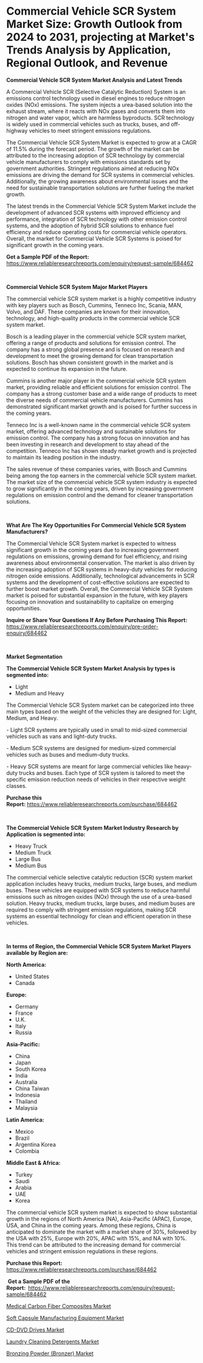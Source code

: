 <p><h1>Commercial Vehicle SCR System Market Size: Growth Outlook from 2024 to 2031, projecting at Market's Trends Analysis by Application, Regional Outlook, and Revenue</h1></p><p><strong>Commercial Vehicle SCR System Market Analysis and Latest Trends</strong></p>
<p><p>A Commercial Vehicle SCR (Selective Catalytic Reduction) System is an emissions control technology used in diesel engines to reduce nitrogen oxides (NOx) emissions. The system injects a urea-based solution into the exhaust stream, where it reacts with NOx gases and converts them into nitrogen and water vapor, which are harmless byproducts. SCR technology is widely used in commercial vehicles such as trucks, buses, and off-highway vehicles to meet stringent emissions regulations.</p><p>The Commercial Vehicle SCR System Market is expected to grow at a CAGR of 11.5% during the forecast period. The growth of the market can be attributed to the increasing adoption of SCR technology by commercial vehicle manufacturers to comply with emissions standards set by government authorities. Stringent regulations aimed at reducing NOx emissions are driving the demand for SCR systems in commercial vehicles. Additionally, the growing awareness about environmental issues and the need for sustainable transportation solutions are further fueling the market growth.</p><p>The latest trends in the Commercial Vehicle SCR System Market include the development of advanced SCR systems with improved efficiency and performance, integration of SCR technology with other emission control systems, and the adoption of hybrid SCR solutions to enhance fuel efficiency and reduce operating costs for commercial vehicle operators. Overall, the market for Commercial Vehicle SCR Systems is poised for significant growth in the coming years.</p></p>
<p><strong>Get a Sample PDF of the Report:&nbsp;</strong> <a href="https://www.reliableresearchreports.com/enquiry/request-sample/684462">https://www.reliableresearchreports.com/enquiry/request-sample/684462</a></p>
<p>&nbsp;</p>
<p><strong>Commercial Vehicle SCR System Major Market Players</strong></p>
<p><p>The commercial vehicle SCR system market is a highly competitive industry with key players such as Bosch, Cummins, Tenneco Inc, Scania, MAN, Volvo, and DAF. These companies are known for their innovation, technology, and high-quality products in the commercial vehicle SCR system market.</p><p>Bosch is a leading player in the commercial vehicle SCR system market, offering a range of products and solutions for emission control. The company has a strong global presence and is focused on research and development to meet the growing demand for clean transportation solutions. Bosch has shown consistent growth in the market and is expected to continue its expansion in the future.</p><p>Cummins is another major player in the commercial vehicle SCR system market, providing reliable and efficient solutions for emission control. The company has a strong customer base and a wide range of products to meet the diverse needs of commercial vehicle manufacturers. Cummins has demonstrated significant market growth and is poised for further success in the coming years.</p><p>Tenneco Inc is a well-known name in the commercial vehicle SCR system market, offering advanced technology and sustainable solutions for emission control. The company has a strong focus on innovation and has been investing in research and development to stay ahead of the competition. Tenneco Inc has shown steady market growth and is projected to maintain its leading position in the industry.</p><p>The sales revenue of these companies varies, with Bosch and Cummins being among the top earners in the commercial vehicle SCR system market. The market size of the commercial vehicle SCR system industry is expected to grow significantly in the coming years, driven by increasing government regulations on emission control and the demand for cleaner transportation solutions.</p></p>
<p>&nbsp;</p>
<p><strong>What Are The Key Opportunities For Commercial Vehicle SCR System Manufacturers?</strong></p>
<p><p>The Commercial Vehicle SCR System market is expected to witness significant growth in the coming years due to increasing government regulations on emissions, growing demand for fuel efficiency, and rising awareness about environmental conservation. The market is also driven by the increasing adoption of SCR systems in heavy-duty vehicles for reducing nitrogen oxide emissions. Additionally, technological advancements in SCR systems and the development of cost-effective solutions are expected to further boost market growth. Overall, the Commercial Vehicle SCR System market is poised for substantial expansion in the future, with key players focusing on innovation and sustainability to capitalize on emerging opportunities.</p></p>
<p><strong>Inquire or Share Your Questions If Any Before Purchasing This Report:</strong> <a href="https://www.reliableresearchreports.com/enquiry/pre-order-enquiry/684462">https://www.reliableresearchreports.com/enquiry/pre-order-enquiry/684462</a></p>
<p>&nbsp;</p>
<p><strong>Market Segmentation</strong></p>
<p><strong>The Commercial Vehicle SCR System Market Analysis by types is segmented into:</strong></p>
<p><ul><li>Light</li><li>Medium and Heavy</li></ul></p>
<p><p>The Commercial Vehicle SCR System market can be categorized into three main types based on the weight of the vehicles they are designed for: Light, Medium, and Heavy. </p><p>- Light SCR systems are typically used in small to mid-sized commercial vehicles such as vans and light-duty trucks.</p><p>- Medium SCR systems are designed for medium-sized commercial vehicles such as buses and medium-duty trucks.</p><p>- Heavy SCR systems are meant for large commercial vehicles like heavy-duty trucks and buses. Each type of SCR system is tailored to meet the specific emission reduction needs of vehicles in their respective weight classes.</p></p>
<p><strong>Purchase this Report:&nbsp;</strong><a href="https://www.reliableresearchreports.com/purchase/684462">https://www.reliableresearchreports.com/purchase/684462</a></p>
<p>&nbsp;</p>
<p><strong>The Commercial Vehicle SCR System Market Industry Research by Application is segmented into:</strong></p>
<p><ul><li>Heavy Truck</li><li>Medium Truck</li><li>Large Bus</li><li>Medium Bus</li></ul></p>
<p><p>The commercial vehicle selective catalytic reduction (SCR) system market application includes heavy trucks, medium trucks, large buses, and medium buses. These vehicles are equipped with SCR systems to reduce harmful emissions such as nitrogen oxides (NOx) through the use of a urea-based solution. Heavy trucks, medium trucks, large buses, and medium buses are required to comply with stringent emission regulations, making SCR systems an essential technology for clean and efficient operation in these vehicles.</p></p>
<p>&nbsp;</p>
<p><strong>In terms of Region, the Commercial Vehicle SCR System Market Players available by Region are:</strong></p>
<p>
    <p> <strong> North America: </strong>
        <ul>
            <li>United States</li>
            <li>Canada</li>
        </ul>
        </p> 
    <p> <strong> Europe: </strong>
        <ul>
            <li>Germany</li>
            <li>France</li>
            <li>U.K.</li>
            <li>Italy</li>
            <li>Russia</li>
        </ul>
        </p> 
    <p> <strong> Asia-Pacific: </strong>
        <ul>
            <li>China</li>
            <li>Japan</li>
            <li>South Korea</li>
            <li>India</li>
            <li>Australia</li>
            <li>China Taiwan</li>
            <li>Indonesia</li>
            <li>Thailand</li>
            <li>Malaysia</li>
        </ul>
        </p> 
    <p> <strong> Latin America: </strong>
        <ul>
            <li>Mexico</li>
            <li>Brazil</li>
            <li>Argentina Korea</li>
            <li>Colombia</li>
        </ul>
        </p> 
    <p> <strong> Middle East & Africa: </strong>
        <ul>
            <li>Turkey</li>
            <li>Saudi</li>
            <li>Arabia</li>
            <li>UAE</li>
            <li>Korea</li>
        </ul>
    </p>
    </p>
<p><p>The commercial vehicle SCR system market is expected to show substantial growth in the regions of North America (NA), Asia-Pacific (APAC), Europe, USA, and China in the coming years. Among these regions, China is anticipated to dominate the market with a market share of 30%, followed by the USA with 25%, Europe with 20%, APAC with 15%, and NA with 10%. This trend can be attributed to the increasing demand for commercial vehicles and stringent emission regulations in these regions.</p></p>
<p><strong>Purchase this Report: </strong><a href="https://www.reliableresearchreports.com/purchase/684462">https://www.reliableresearchreports.com/purchase/684462</a></p>
<p>&nbsp;<strong>Get a Sample PDF of the Report:&nbsp;&nbsp;</strong><a href="https://www.reliableresearchreports.com/enquiry/request-sample/684462">https://www.reliableresearchreports.com/enquiry/request-sample/684462</a></p>
<p><strong></strong></p>
<p><p><a href="https://shimmer-gardenia-37a.notion.site/Insights-into-Medical-Carbon-Fiber-Composites-Market-Size-Analysing-Market-Share-Trends-and-Growt-a86208195aae4eec9da3329f344bc77b">Medical Carbon Fiber Composites Market</a></p><p><a href="https://unruly-ladybug-44b.notion.site/Soft-Capsule-Manufacturing-Equipment-Market-Research-Report-Reveals-The-Latest-Trends-And-Opportunit-899d310f916a481b953ec7c5c48e8d08">Soft Capsule Manufacturing Equipment Market</a></p><p><a href="https://view.publitas.com/reportprime-1/cd-dvd-drives-market-research-report-the-key-to-successful-business-strategy-forecasted-for-period-from-2024-2031/">CD-DVD Drives Market</a></p><p><a href="https://cute-banjo-8ca.notion.site/Laundry-Cleaning-Detergents-Market-Size-2024-2031-Global-Industrial-Analysis-Key-Geographical-Reg-1a96daebfc6948e899cbb4e948f8ae0e">Laundry Cleaning Detergents Market</a></p><p><a href="https://view.publitas.com/reportprime-1/bronzing-powder-bronzer-market-size-share-trends-analysis-report-by-material-by-type-by-end-user-by-region-and-segment-forecasts-2024-2031/">Bronzing Powder (Bronzer) Market</a></p></p>